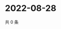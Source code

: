 # 2022-08-28

共 0 条

<!-- BEGIN WEIBO -->
<!-- 最后更新时间 Sun Aug 28 2022 21:27:38 GMT+0800 (China Standard Time) -->

<!-- END WEIBO -->
